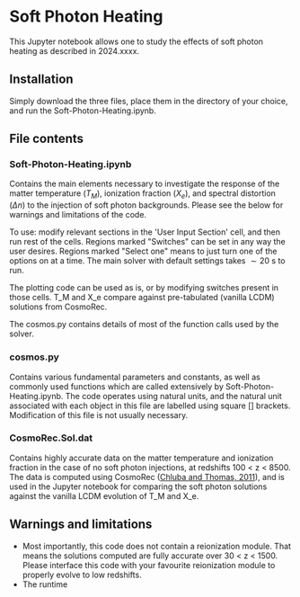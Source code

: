 # Soft Photon Heating
This Jupyter notebook allows one to study the effects of soft photon heating as described in 2024.xxxx.

## Installation
Simply download the three files, place them in the directory of your choice, and run the Soft-Photon-Heating.ipynb. 

## File contents

### Soft-Photon-Heating.ipynb
Contains the main elements necessary to investigate the response of the matter temperature ($T_M$), ionization fraction ($X_e$), and spectral distortion ($\Delta n$) to the injection of soft photon backgrounds. Please see the below for warnings and limitations of the code.

To use: modify relevant sections in the 'User Input Section' cell, and then run rest of the cells. Regions marked "Switches" can be set in any way the user desires. Regions marked "Select one" means to just turn one of the options on at a time. The main solver with default settings takes $\sim 20$ s to run.

The plotting code can be used as is, or by modifying switches present in those cells. T_M and X_e compare against pre-tabulated (vanilla LCDM) solutions from CosmoRec.

The cosmos.py contains details of most of the function calls used by the solver.

### cosmos.py
Contains various fundamental parameters and constants, as well as commonly used functions which are called extensively by Soft-Photon-Heating.ipynb. The code operates using natural units, and the natural unit associated with each object in this file are labelled using square [] brackets. Modification of this file is not usually necessary.

### CosmoRec.Sol.dat
Contains highly accurate data on the matter temperature and ionization fraction in the case of no soft photon injections, at redshifts 100 < z < 8500. The data is computed using CosmoRec ([Chluba and Thomas, 2011](https://inspirehep.net/literature/873187)), and is used in the Jupyter notebook for comparing the soft photon solutions against the vanilla LCDM evolution of T_M and X_e.

## Warnings and limitations
- Most importantly, this code does not contain a reionization module. That means the solutions computed are fully accurate over 30 < z < 1500. Please interface this code with your favourite reionization module to properly evolve to low redshifts.
- The runtime

